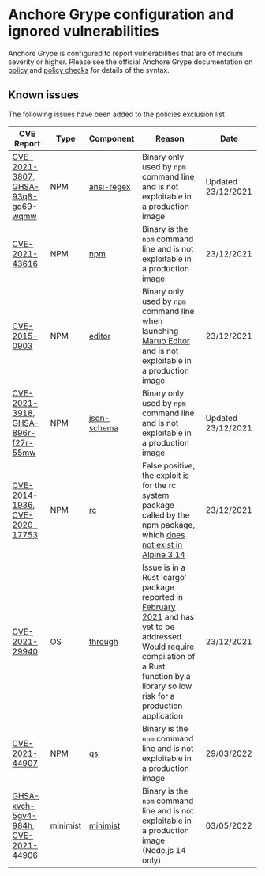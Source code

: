 # Anchore Grype configuration and ignored vulnerabilities
Anchore Grype is configured to report vulnerabilities that are of medium severity or higher.  Please see the official Anchore Grype documentation on [policy](https://docs.anchore.com/current/docs/engine/general/concepts/policy/) and [policy checks](https://docs.anchore.com/current/docs/overview/concepts/policy/policy_checks/) for details of the syntax.

## Known issues
The following issues have been added to the policies exclusion list

| CVE Report    |Type      | Component | Reason       | Date |
| ------------- | -------  |----------| ------------- | -----------------  |
|[CVE-2021-3807](https://nvd.nist.gov/vuln/detail/CVE-2021-3807), [GHSA-93q8-gq69-wqmw](https://github.com/advisories/GHSA-93q8-gq69-wqmw)| NPM | [ansi-regex](https://github.com/chalk/ansi-regex) | Binary only used by `npm` command line and is not exploitable in a production image | Updated 23/12/2021 |
|[CVE-2021-43616](https://nvd.nist.gov/vuln/detail/CVE-2021-43616)| NPM | [npm](https://github.com/npm/cli) | Binary is the `npm` command line and is not exploitable in a production image | 23/12/2021 |
|[CVE-2015-0903](https://nvd.nist.gov/vuln/detail/CVE-2015-0903)| NPM | [editor](https://github.com/substack/node-editor) | Binary only used by `npm` command line when launching [Maruo Editor](https://hide-maruo-co-jp.translate.goog/software/hidemaru.html?_x_tr_sl=ja&_x_tr_tl=en&_x_tr_hl=en&_x_tr_pto=sc) and is not exploitable in a production image |  23/12/2021 |
|[CVE-2021-3918](https://nvd.nist.gov/vuln/detail/CVE-2021-3918), [GHSA-896r-f27r-55mw](https://github.com/advisories/GHSA-896r-f27r-55mw)| NPM | [json-schema](https://github.com/kriszyp/json-schema) | Binary only used by `npm` command line and is not exploitable in a production image |  Updated 23/12/2021 |
|[CVE-2014-1936](https://nvd.nist.gov/vuln/detail/CVE-2014-1936), [CVE-2020-17753](https://nvd.nist.gov/vuln/detail/CVE-2020-17753)| NPM | [rc](https://github.com/dominictarr/rc) | False positive, the exploit is for the rc system package called by the npm package, which [does not exist in Alpine 3.14](https://pkgs.alpinelinux.org/packages?name=rc&branch=v3.14) |  23/12/2021 |
|[CVE-2021-29940](https://nvd.nist.gov/vuln/detail/CVE-2021-29940)| OS | [through](https://github.com/gretchenfrage/through) | Issue is in a Rust 'cargo' package reported in [February 2021](https://github.com/gretchenfrage/through/issues/1) and has yet to be addressed. Would require compilation of a Rust function by a library so low risk for a production application | 23/12/2021 |
|[CVE-2021-44907](https://nvd.nist.gov/vuln/detail/CVE-2021-44907)| NPM | [qs](https://github.com/ljharb/qs) | Binary is the `npm` command line and is not exploitable in a production image | 29/03/2022 |
|[GHSA-xvch-5gv4-984h](https://github.com/advisories/GHSA-xvch-5gv4-984h), [CVE-2021-44906](https://nvd.nist.gov/vuln/detail/CVE-2021-44906)| minimist | [minimist](https://github.com/substack/minimist) | Binary is the `npm` command line and is not exploitable in a production image (Node.js 14 only) | 03/05/2022 |

